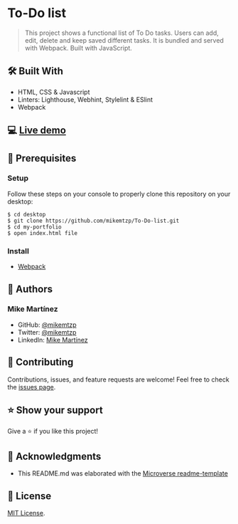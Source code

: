 # To-Do list
> This project shows a functional list of To Do tasks. Users can add, edit, delete and keep saved different tasks. It is bundled and served with Webpack. Built with JavaScript.
## 🛠️ Built With

- HTML, CSS & Javascript
- Linters: Lighthouse, Webhint, Stylelint & ESlint
- Webpack

## 💻 [Live demo](https://mikemtzp.github.io/To-Do-list/dist)

## 🧮 Prerequisites

### Setup

Follow these steps on your console to properly clone this repository on your desktop:

```
$ cd desktop
$ git clone https://github.com/mikemtzp/To-Do-list.git
$ cd my-portfolio
$ open index.html file
```

### Install

- [Webpack](https://webpack.js.org/guides/getting-started/)

## 👤 Authors

### Mike Martínez

- GitHub: [@mikemtzp](https://github.com/mikemtzp)
- Twitter: [@mikemtzp](https://twitter.com/mikemtzp)
- LinkedIn: [Mike Martínez](https://www.linkedin.com/in/mike-mart%C3%ADnez/)

## 🤝 Contributing

Contributions, issues, and feature requests are welcome!
Feel free to check the [issues page](https://github.com/mikemtzp/To-Do-list/issues).

## ⭐️ Show your support

Give a ⭐️ if you like this project!

## 🥇 Acknowledgments

- This README.md was elaborated with the [Microverse readme-template](https://github.com/microverseinc/readme-template)

## 📝 License

[MIT License](https://github.com/mikemtzp/To-Do-list/blob/master/MIT.md).
